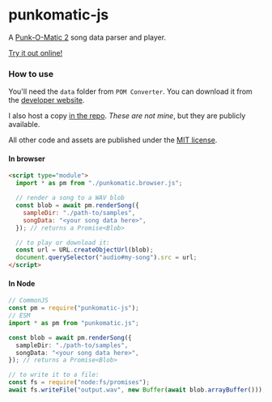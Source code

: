 # punkomatic-js

A [Punk-O-Matic 2] song data parser and player.

[Punk-O-Matic 2]: https://www.evildoggames.com/punk-o-matic-2.html

[Try it out online!](https://iliazeus.github.io/punkomatic-js/)

### How to use

You'll need the `data` folder from `POM Converter`. You can download it from the [developer website].

I also host a copy [in the repo]. _These are not mine_, but they are publicly available.

All other code and assets are published under the [MIT license].

[developer website]: https://www.evildoggames.com/punk-o-matic-2.html
[in the repo]: https://github.com/iliazeus/punkomatic-js/tree/master/data
[MIT license]: https://github.com/iliazeus/punkomatic-js/tree/master/LICENSE

#### In browser

```html
<script type="module">
  import * as pm from "./punkomatic.browser.js";

  // render a song to a WAV blob
  const blob = await pm.renderSong({
    sampleDir: "./path-to/samples",
    songData: "<your song data here>",
  }); // returns a Promise<Blob>

  // to play or download it:
  const url = URL.createObjectUrl(blob);
  document.querySelector("audio#my-song").src = url;
</script>
```

#### In Node

```ts
// CommonJS
const pm = require("punkomatic-js");
// ESM
import * as pm from "punkomatic.js";

const blob = await pm.renderSong({
  sampleDir: "./path-to/samples",
  songData: "<your song data here>",
}); // returns a Promise<Blob>

// to write it to a file:
const fs = require("node:fs/promises");
await fs.writeFile("output.wav", new Buffer(await blob.arrayBuffer()));
```
